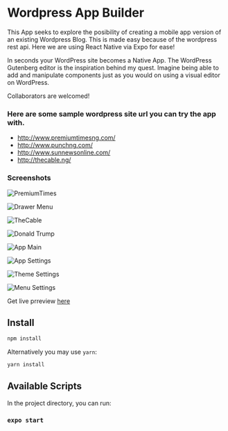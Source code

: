 # Wordpress App Builder
This App seeks to explore the posibility of creating a mobile app version of an existing Wordpress Blog.
This is made easy because of the wordpress rest api. 
Here we are using React Native via Expo for ease!

In seconds your WordPress site becomes a Native App.
The WordPress Gutenberg editor is the inspiration behind my quest.
Imagine being able to add and manipulate components just as you would on using a visual editor on WordPress.

Collaborators are welcomed!

### Here are some sample wordpress site url you can try the app with.

* http://www.premiumtimesng.com/
* http://www.punchng.com/
* http://www.sunnewsonline.com/
* http://thecable.ng/


### Screenshots

![PremiumTimes](https://user-images.githubusercontent.com/10385516/64017189-eac9da80-cb20-11e9-9b02-879c162bb986.png)

![Drawer Menu](https://user-images.githubusercontent.com/10385516/64017333-45633680-cb21-11e9-9238-f7e9e0a832ef.png)

![TheCable](https://user-images.githubusercontent.com/10385516/64017258-0fbe4d80-cb21-11e9-9fec-749f2cf3bdf0.png)

![Donald Trump](https://user-images.githubusercontent.com/10385516/64017287-26fd3b00-cb21-11e9-9c89-25a600dd2c78.png)

![App Main](https://user-images.githubusercontent.com/10385516/64016962-51022d80-cb20-11e9-8209-43622ec7b71f.png)

![App Settings](https://user-images.githubusercontent.com/10385516/64017043-7ee77200-cb20-11e9-9de0-aa470e025fdb.png)

![Theme Settings](https://user-images.githubusercontent.com/10385516/64017098-a1798b00-cb20-11e9-978e-5d4d394aa916.png)

![Menu Settings](https://user-images.githubusercontent.com/10385516/64017155-cec63900-cb20-11e9-8e62-8407f3836a86.png)


Get live prreview [here](https://exp.host/@danielalonge/wordpress-app-builder)

## Install

```sh
npm install
```

Alternatively you may use `yarn`:

```sh
yarn install
```
## Available Scripts

In the project directory, you can run:

### `expo start`

